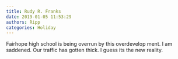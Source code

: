 ```yaml
---
title: Rudy R. Franks
date: 2019-01-05 11:53:29
authors: Ripp
categories: Holiday
---
```


 Fairhope high school is being overrun by this overdevelop ment. I am saddened. Our traffic has gotten thick. I guess its the new reality.